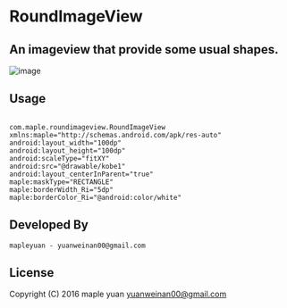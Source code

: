 RoundImageView
============
An imageview that provide some usual shapes.
------------
 ![image](https://github.com/mapleyuan/RoundImageView/blob/master/app/screenshot.png)
 
Usage
------------
<pre><code>
com.maple.roundimageview.RoundImageView
xmlns:maple="http://schemas.android.com/apk/res-auto"
android:layout_width="100dp"
android:layout_height="100dp"
android:scaleType="fitXY"
android:src="@drawable/kobe1"
android:layout_centerInParent="true"
maple:maskType="RECTANGLE"
maple:borderWidth_Ri="5dp"
maple:borderColor_Ri="@android:color/white"
</code></pre>




Developed By
-------------

    mapleyuan - yuanweinan00@gmail.com

License
-------------

Copyright (C) 2016 maple yuan <yuanweinan00@gmail.com>
